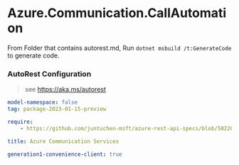 # Azure.Communication.CallAutomation

From Folder that contains autorest.md, Run `dotnet msbuild /t:GenerateCode` to generate code.

### AutoRest Configuration
> see https://aka.ms/autorest

```yaml
model-namespace: false
tag: package-2023-01-15-preview

require:
    - https://github.com/juntuchen-msft/azure-rest-api-specs/blob/502207255f635c3658b27fbea5f8c3748b273aff/specification/communication/data-plane/CallAutomation/readme.md

title: Azure Communication Services

generation1-convenience-client: true
```
